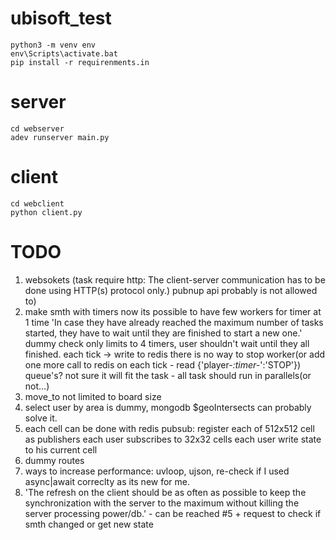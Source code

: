 # ubisoft_test

```
python3 -m venv env
env\Scripts\activate.bat
pip install -r requirenments.in
```

# server

```
cd webserver
adev runserver main.py
```

# client

```
cd webclient
python client.py
```


# TODO

1. websokets (task require http: The client-server communication has to be done using HTTP(s) protocol only.)
   pubnup api probably is not allowed to)
2. make smth with timers
    now its possible to have few workers for timer at 1 time
        'In case they have already reached the maximum number of tasks started, they have to wait until they are finished to start a new one.'
        dummy check only limits to 4 timers, user shouldn't wait until they all finished.
    each tick -> write to redis
    there is no way to stop worker(or add one more call to redis on each tick - read {'player-*:timer-*':'STOP'})
    queue's? not sure it will fit the task - all task should run in parallels(or not...)
3. move_to not limited to board size
4. select user by area is dummy, mongodb $geoIntersects can probably solve it.
5. each cell can be done with redis pubsub:
    register each of 512x512 cell as publishers
    each user subscribes to 32x32 cells
    each user write state to his current cell
6. dummy routes 
7. ways to increase performance: uvloop, ujson, re-check if I used async|await correclty as its new for me.
8. 'The refresh on the client should be as often as possible to keep the synchronization with the server to the
maximum without killing the server processing power/db.' - can be reached #5 + request to check if smth changed or get new state
